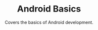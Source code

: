 ---
layout: guide
title: Android Basics
subtitle: Covers the basics of Android development.
thumbnail: /assets/images/guides/1.AndroidBasics.png
link: /guides/basics.html
slides_url: https://docs.google.com/presentation/d/e/2PACX-1vQtEXoEdDrkb38Ya7PWZPl1YGgp9prZaCSjrm_82hf3FHGPu9KXX8rmf8L5JjTM0yHUlmE7JJl71KCz/embed
download_url: https://docs.google.com/presentation/d/14OYulsn40k4bqFrruXCIciQ0VDJ70Qoqf_YvvJ546BQ/export/pptx

additional_links:
  - name: test link
    url: www.example.com
---